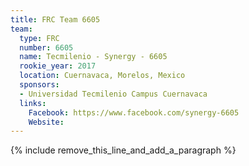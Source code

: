 ```yaml
---
title: FRC Team 6605
team:
  type: FRC
  number: 6605
  name: Tecmilenio - Synergy - 6605
  rookie_year: 2017
  location: Cuernavaca, Morelos, Mexico
  sponsors:
  - Universidad Tecmilenio Campus Cuernavaca
  links:
    Facebook: https://www.facebook.com/synergy-6605
    Website:
---
```


{% include remove_this_line_and_add_a_paragraph %}